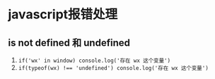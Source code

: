 # javascript报错处理

## is not defined 和 undefined
1. `if('wx' in window) console.log('存在 wx 这个变量')`
2. `if(typeof(wx) !== 'undefined') console.log('存在 wx 这个变量')`